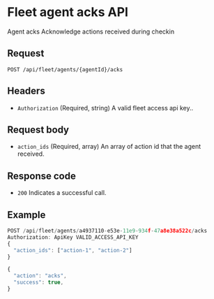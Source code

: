 # Fleet agent acks API

Agent acks
Acknowledge actions received during checkin

## Request

`POST /api/fleet/agents/{agentId}/acks`

## Headers

- `Authorization` (Required, string) A valid fleet access api key..

## Request body

- `action_ids` (Required, array) An array of action id that the agent received.

## Response code

- `200` Indicates a successful call.

## Example

```js
POST /api/fleet/agents/a4937110-e53e-11e9-934f-47a8e38a522c/acks
Authorization: ApiKey VALID_ACCESS_API_KEY
{
  "action_ids": ["action-1", "action-2"]
}
```

```js
{
  "action": "acks",
  "success": true,
}
```
